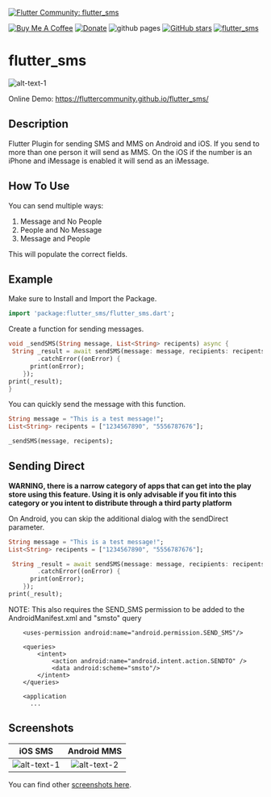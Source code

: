[![Flutter Community: flutter_sms](https://fluttercommunity.dev/_github/header/flutter_sms)](https://github.com/fluttercommunity/community)

[![Buy Me A Coffee](https://img.shields.io/badge/Donate-Buy%20Me%20A%20Coffee-yellow.svg)](https://www.buymeacoffee.com/rodydavis)
[![Donate](https://img.shields.io/badge/Donate-PayPal-green.svg)](https://www.paypal.com/cgi-bin/webscr?cmd=_s-xclick&hosted_button_id=WSH3GVC49GNNJ)
![github pages](https://github.com/fluttercommunity/flutter_sms/workflows/github%20pages/badge.svg)
[![GitHub stars](https://img.shields.io/github/stars/fluttercommunity/flutter_sms?color=blue)](https://github.com/fluttercommunity/flutter_sms)
[![flutter_sms](https://img.shields.io/pub/v/flutter_sms.svg)](https://pub.dev/packages/flutter_sms)

# flutter_sms

![alt-text-1](https://github.com/fluttercommunity/flutter_sms/blob/master/screenshots/ios_blank.PNG)

Online Demo: https://fluttercommunity.github.io/flutter_sms/

## Description

Flutter Plugin for sending SMS and MMS on Android and iOS. If you send to more than one person it will send as MMS. On the iOS if the number is an iPhone and iMessage is enabled it will send as an iMessage.

## How To Use

You can send multiple ways:

1. Message and No People
2. People and No Message
3. Message and People

This will populate the correct fields.


## Example

Make sure to Install and Import the Package.

``` dart
import 'package:flutter_sms/flutter_sms.dart';
```

Create a function for sending messages.

``` dart
void _sendSMS(String message, List<String> recipents) async {
 String _result = await sendSMS(message: message, recipients: recipents)
        .catchError((onError) {
      print(onError);
    });
print(_result);
}
```

You can quickly send the message with this function.

``` dart
String message = "This is a test message!";
List<String> recipents = ["1234567890", "5556787676"];

_sendSMS(message, recipents);
```


## Sending Direct

**WARNING, there is a narrow category of apps that can get into the play store
using this feature. Using it is only advisable if you fit into this category or
you intent to distribute through a third party platform**

On Android, you can skip the additional dialog with the sendDirect parameter.

``` dart
String message = "This is a test message!";
List<String> recipents = ["1234567890", "5556787676"];

 String _result = await sendSMS(message: message, recipients: recipents, sendDirect: true)
        .catchError((onError) {
      print(onError);
    });
print(_result);
```

NOTE: This also requires the SEND_SMS permission to be added to the AndroidManifest.xml and "smsto" query

```
    <uses-permission android:name="android.permission.SEND_SMS"/>

    <queries>
        <intent>
            <action android:name="android.intent.action.SENDTO" />
            <data android:scheme="smsto"/>
        </intent>
    </queries>
    
    <application
      ...
```


## Screenshots

iOS SMS             |  Android MMS
:-------------------------:|:-------------------------:
![alt-text-1](https://github.com/fluttercommunity/flutter_sms/blob/master/screenshots/ios_sms.PNG)  |  ![alt-text-2](https://github.com/fluttercommunity/flutter_sms/blob/master/screenshots/android_mms.png)

You can find other [screenshots here](https://github.com/fluttercommunity/flutter_sms/tree/master/screenshots).
